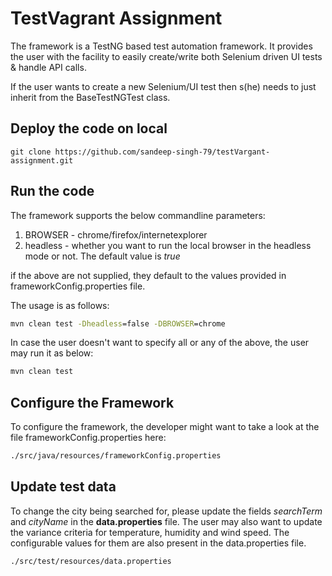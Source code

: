 # TestVagrant Assignment

The framework is a TestNG based test automation framework. It provides the user with the facility to easily create/write
both Selenium driven UI tests & handle API calls.

If the user wants to create a new Selenium/UI test then s(he) needs to just inherit from the BaseTestNGTest class.

## Deploy the code on local
```git
git clone https://github.com/sandeep-singh-79/testVargant-assignment.git
```

## Run the code

The framework supports the below commandline parameters:

1. BROWSER - chrome/firefox/internetexplorer
2. headless - whether you want to run the local browser in the headless mode or not. The default value is _true_

if the above are not supplied, they default to the values provided in frameworkConfig.properties file.

The usage is as follows:

```cmd
mvn clean test -Dheadless=false -DBROWSER=chrome
```

In case the user doesn't want to specify all or any of the above, the user may run it as below:

```cmd
mvn clean test
```

## Configure the Framework
To configure the framework, the developer might want to take a look at the file frameworkConfig.properties here:
```cmd
./src/java/resources/frameworkConfig.properties
```

## Update test data
To change the city being searched for, please update the fields _searchTerm_ and _cityName_ in the **data.properties** file.
The user may also want to update the variance criteria for temperature, humidity and wind speed. The configurable values for
them are also present in the data.properties file.
```cmd
./src/test/resources/data.properties
```
